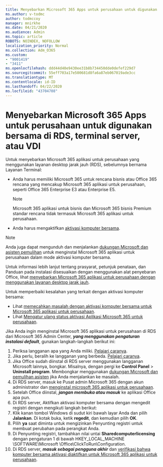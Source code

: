 ```yaml
---
title: Menyebarkan Microsoft 365 Apps untuk perusahaan untuk digunakan bersama di RDS, terminal server, atau VDI
ms.author: v-todmc
author: todmccoy
manager: mnirkhe
ms.date: 04/21/2020
ms.audience: Admin
ms.topic: article
ROBOTS: NOINDEX, NOFOLLOW
localization_priority: Normal
ms.collection: Adm_O365
ms.custom:
- "9001419"
- "3411"
ms.openlocfilehash: ddd44d40e9430ee31b8b734450dde0defef229d7
ms.sourcegitcommit: 55eff703a17e500681d8fa6a87eb067019ade3cc
ms.translationtype: MT
ms.contentlocale: id-ID
ms.lasthandoff: 04/22/2020
ms.locfileid: "43704708"
---
```

# <a name="deploying-microsoft-365-apps-for-enterprise-for-shared-use-on-rds-terminal-server-or-vdi"></a>Menyebarkan Microsoft 365 Apps untuk perusahaan untuk digunakan bersama di RDS, terminal server, atau VDI

Untuk menyebarkan Microsoft 365 aplikasi untuk perusahaan yang menggunakan layanan desktop jarak jauh (RDS), sebelumnya bernama Layanan Terminal:
- Anda harus memiliki Microsoft 365 untuk rencana bisnis atau Office 365 rencana yang mencakup Microsoft 365 aplikasi untuk perusahaan, seperti Office 365 Enterprise E3 atau Enterprise E5.
   > [!NOTE] 
   > Microsoft 365 aplikasi untuk bisnis dan Microsoft 365 bisnis Premium standar rencana tidak termasuk Microsoft 365 aplikasi untuk perusahaan.
- Anda harus mengaktifkan [aktivasi komputer bersama](https://docs.microsoft.com/DeployOffice/overview-of-shared-computer-activation-for-office-365-proplus).

> [!NOTE]
> Anda juga dapat mengunduh dan menjalankan [dukungan Microsoft dan asisten pemulihan](https://aka.ms/SaRA_OfficeSCA_M365Portal) untuk menginstal Microsoft 365 aplikasi untuk perusahaan dalam mode aktivasi komputer bersama.

Untuk informasi lebih lanjut tentang prasyarat, petunjuk penataan, dan Panduan pada instalasi disesuaikan dengan menggunakan alat penyebaran Office, lihat [menyebarkan Microsoft 365 aplikasi untuk perusahaan dengan menggunakan layanan desktop jarak jauh](https://docs.microsoft.com/DeployOffice/deploy-office-365-proplus-by-using-remote-desktop-services).

Untuk memperbaiki kesalahan yang terkait dengan aktivasi komputer bersama:
- Lihat [memecahkan masalah dengan aktivasi komputer bersama untuk Microsoft 365 aplikasi untuk perusahaan](https://docs.microsoft.com/DeployOffice/troubleshoot-issues-with-shared-computer-activation-for-office-365-proplus).
- Lihat [Mengatur ulang status aktivasi Aplikasi Microsoft 365 untuk perusahaan](https://go.microsoft.com/fwlink/?linkid=2109218).

Jika Anda ingin menginstal Microsoft 365 aplikasi untuk perusahaan di RDS dari Microsoft 365 Admin Center, ***yang menggunakan pengaturan instalasi default***, gunakan langkah-langkah berikut ini:

1.    Periksa langganan apa yang Anda miliki. [Pelajari caranya](https://docs.microsoft.com/office365/admin/admin-overview/what-subscription-do-i-have).
2.    Jika perlu, beralih ke langganan yang berbeda. [Pelajari caranya](https://docs.microsoft.com/office365/admin/subscriptions-and-billing/switch-to-a-different-plan).
3.    Jika Office sudah diinstal di RDS server menggunakan langganan Microsoft lainnya, bongkar. Misalnya, dengan pergi ke **Control Panel** > **Uninstall program**. Membongkar menggunakan [dukungan Microsoft dan pemulihan asisten](https://aka.ms/SARA-OfficeUninstall-Alchemy) jika Anda menjalankan ke masalah.
4.    Di RDS server, masuk ke Pusat admin Microsoft 365 dengan akun administrator dan [menginstal microsoft 365 aplikasi untuk perusahaan](https://portal.office.com/OLS/MySoftware.aspx).
5.    Setelah Office diinstal, ***jangan membuka atau masuk*** ke aplikasi Office apa pun.
6.    Di RDS server, Aktifkan aktivasi komputer bersama dengan mengedit registri dengan mengikuti langkah berikut:
   1. Klik kanan tombol Windows di sudut kiri bawah layar Anda dan pilih **Jalankan**. Di kotak buka, ketik **regedit**, dan kemudian pilih **OK**.
   2. Pilih **ya** saat diminta untuk mengizinkan Penyunting registri untuk membuat perubahan pada perangkat Anda.
   3. Di Penyunting registri, tambahkan nilai untai **Sharedcomputerlicensing** dengan pengaturan 1 di bawah HKEY_LOCAL_MACHINE \SOFTWARE\Microsoft \Office\ClickToRun\Configuration.
   4. Di RDS server, ***masuk sebagai pengguna akhir*** dan [verifikasi bahwa komputer bersama aktivasi diaktifkan untuk Microsoft 365 aplikasi untuk perusahaan](https://docs.microsoft.com/DeployOffice/troubleshoot-issues-with-shared-computer-activation-for-office-365-proplus#verify-that-activation-for-office-365-proplus-succeeded).

